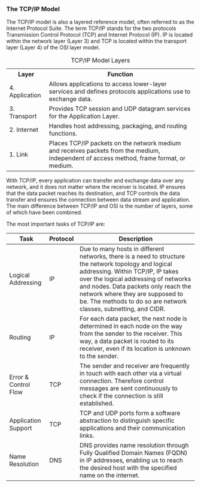 <h3>The TCP/IP Model</h3>

The TCP/IP model is also a layered reference model, often referred to as the Internet Protocol Suite. The term TCP/IP stands for the two protocols Transmission Control Protocol (TCP) and Internet Protocol (IP). IP is located within the network layer (Layer 3) and TCP is located within the transport layer (Layer 4) of the OSI layer model.

 <table>
    <caption>TCP/IP Model Layers</caption>
    <tr>
      <th>Layer</th>
      <th>Function</th>
    </tr>
    <tr>
      <td>4. Application</td>
      <td>Allows applications to access lower-layer services and defines protocols applications use to exchange data.</td>
    </tr>
    <tr>
      <td>3. Transport</td>
      <td>Provides TCP session and UDP datagram services for the Application Layer.</td>
    </tr>
    <tr>
      <td>2. Internet</td>
      <td>Handles host addressing, packaging, and routing functions.</td>
    </tr>
    <tr>
      <td>1. Link</td>
      <td>Places TCP/IP packets on the network medium and receives packets from the medium, independent of access method, frame format, or medium.</td>
    </tr>
  </table>

With TCP/IP, every application can transfer and exchange data over any network, and it does not matter where the receiver is located. IP ensures that the data packet reaches its destination, and TCP controls the data transfer and ensures the connection between data stream and application. The main difference between TCP/IP and OSI is the number of layers, some of which have been combined.

The most important tasks of TCP/IP are:

 <table>
    <thead>
      <tr>
        <th>Task</th>
        <th>Protocol</th>
        <th>Description</th>
      </tr>
    </thead>
    <tbody>
      <tr>
        <td>Logical Addressing</td>
        <td>IP</td>
        <td>Due to many hosts in different networks, there is a need to structure the network topology and logical addressing. Within TCP/IP, IP takes over the logical addressing of networks and nodes. Data packets only reach the network where they are supposed to be. The methods to do so are network classes, subnetting, and CIDR.</td>
      </tr>
      <tr>
        <td>Routing</td>
        <td>IP</td>
        <td>For each data packet, the next node is determined in each node on the way from the sender to the receiver. This way, a data packet is routed to its receiver, even if its location is unknown to the sender.</td>
      </tr>
      <tr>
        <td>Error &amp; Control Flow</td>
        <td>TCP</td>
        <td>The sender and receiver are frequently in touch with each other via a virtual connection. Therefore control messages are sent continuously to check if the connection is still established.</td>
      </tr>
      <tr>
        <td>Application Support</td>
        <td>TCP</td>
        <td>TCP and UDP ports form a software abstraction to distinguish specific applications and their communication links.</td>
      </tr>
      <tr>
        <td>Name Resolution</td>
        <td>DNS</td>
        <td>DNS provides name resolution through Fully Qualified Domain Names (FQDN) in IP addresses, enabling us to reach the desired host with the specified name on the internet.</td>
      </tr>
    </tbody>
  </table>
